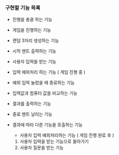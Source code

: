 ### 구현할 기능 목록

- 진행을 총괄 하는 기능

- 게임을 진행하는 기능

- 랜덤 3자리 생성하는 기능
- 시작 멘트 출력하는 기능
- 사용자 입력을 받는 기능
- 입력 예외처리 하는 기능 ( 게임 진행 중 )
- 예외 입력 눌렀을 때 종료하는 기능
- 입력값과 컴퓨터 값을 비교하는 기능
- 결과를 출력하는 기능
- 종료 멘트 날리는 기능

- 결과에 따라 다른 기능을 호출하는 기능
  - 사용자 입력 예외처리하는 기능 ( 게임 진행 완료 후 )
  1. 사용자 입력을 받는 기능으로 돌아가기
  2. 사용자 질문을 받는 기능
